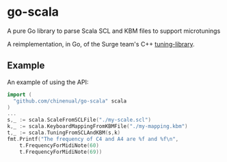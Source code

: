 # go-scala
A pure Go library to parse Scala SCL and KBM files to support microtunings

A reimplementation, in Go, of the Surge team's C++ [tuning-library](https://surge-synth-team.org/tuning-library/).

## Example

An example of using the API:

```go
import (
  "github.com/chinenual/go-scala" scala
)
...
s,_ := scala.ScaleFromSCLFile("./my-scale.scl")
k,_ := scala.KeyboardMappingFromKBMFile("./my-mapping.kbm")
t,_ := scala.TuningFromSCLAndKBM(s,k)
fmt.Printf("The frequency of C4 and A4 are %f and %f\n",
    t.FrequencyForMidiNote(60)
    t.FrequencyForMidiNote(69))
```

